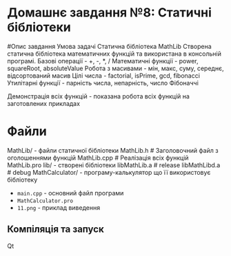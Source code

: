 # Домашнє завдання №8: Статичні бібліотеки

#Опис завдання
Умова задачі
Статична бібліотека MathLib
Створена статична бібліотека математичних функцій та 
використана в консольній програмі.
Базові операції -  +, -, *, /
Математичні функції -  power, squareRoot, absoluteValue
Робота з масивами -  мін, макс, суму, середнє, відсортований масив
Цілі числа -  factorial, isPrime, gcd, fibonacci
Утилітарні функції - парність числа, непарність, число Фібоначчі

Демонстрація всіх функцій - показана робота всіх функцій на заготовлених прикладах

# Файли
MathLib/ - файли статичної бібліотеки
	MathLib.h          # Заголовочний файл з оголошеннями функцій
	MathLib.cpp        # Реалізація всіх функцій
	MathLib.pro
lib/ - створені бібліотеки
	libMathLib.a      # release
	libMathLibd.a     # debug
MathCalculator/ - програму-калькулятор що її використовує бібліотеку
- `main.cpp` - основний файл програми
- `MathCalculator.pro`
- `11.png` - приклад виведення

## Компіляція та запуск
Qt